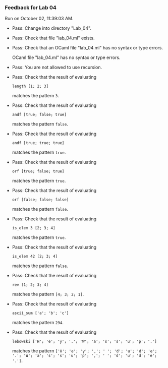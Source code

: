 ### Feedback for Lab 04

Run on October 02, 11:39:03 AM.

+ Pass: Change into directory "Lab_04".

+ Pass: Check that file "lab_04.ml" exists.

+ Pass: Check that an OCaml file "lab_04.ml" has no syntax or type errors.

    OCaml file "lab_04.ml" has no syntax or type errors.



+ Pass: You are not allowed to use recursion.

   



+ Pass: 
Check that the result of evaluating
   ```
   length [1; 2; 3]
   ```
   matches the pattern `3`.

   




+ Pass: 
Check that the result of evaluating
   ```
   andf [true; false; true]
   ```
   matches the pattern `false`.

   




+ Pass: 
Check that the result of evaluating
   ```
   andf [true; true; true]
   ```
   matches the pattern `true`.

   




+ Pass: 
Check that the result of evaluating
   ```
   orf [true; false; true]
   ```
   matches the pattern `true`.

   




+ Pass: 
Check that the result of evaluating
   ```
   orf [false; false; false]
   ```
   matches the pattern `false`.

   




+ Pass: 
Check that the result of evaluating
   ```
   is_elem 3 [2; 3; 4]
   ```
   matches the pattern `true`.

   




+ Pass: 
Check that the result of evaluating
   ```
   is_elem 42 [2; 3; 4]
   ```
   matches the pattern `false`.

   




+ Pass: 
Check that the result of evaluating
   ```
   rev [1; 2; 3; 4]
   ```
   matches the pattern `[4; 3; 2; 1]`.

   




+ Pass: 
Check that the result of evaluating
   ```
   ascii_sum ['a'; 'b'; 'c']
   ```
   matches the pattern `294`.

   




+ Pass: 
Check that the result of evaluating
   ```
   lebowski ['H'; 'e'; 'y'; '.'; 'W'; 'a'; 's'; 's'; 'u'; 'p'; '.']
   ```
   matches the pattern `['H'; 'e'; 'y'; ','; ' '; 'd'; 'u'; 'd'; 'e'; '.'; 'W'; 'a'; 's'; 's'; 'u'; 'p'; ','; ' '; 'd'; 'u'; 'd'; 'e'; '.']`.

   




